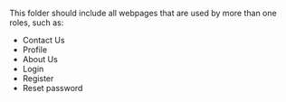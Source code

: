 This folder should include all webpages that are used by more than one roles, such as: 
- Contact Us
- Profile
- About Us
- Login
- Register
- Reset password